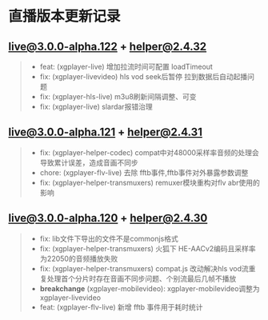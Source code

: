# 直播版本更新记录


## live@3.0.0-alpha.122 + helper@2.4.32
>* feat: (xgplayer-live) 增加拉流时间可配置 loadTimeout
>* fix: (xgplayer-livevideo) hls vod seek后暂停 拉到数据后自动起播问题
>* fix: (xgplayer-hls-live) m3u8刷新间隔调整、可变
>* fix: (xgplayer-live) slardar报错治理

## live@3.0.0-alpha.121 + helper@2.4.31
>* fix: (xgplayer-helper-codec) compat中对48000采样率音频的处理会导致累计误差，造成音画不同步
>* chore: (xgplayer-flv-live) 去除 fftb事件,fftb事件对外暴露参数调整
>* fix: (xgplayer-helper-transmuxers) remuxer模块重构对flv abr使用的影响

## live@3.0.0-alpha.120 + helper@2.4.30
>* fix: lib文件下导出的文件不是commonjs格式
>* fix: (xgplayer-helper-transmuxers) 火狐下 HE-AACv2编码且采样率为22050的音频播放失败
>* fix: (xgplayer-helper-transmuxers) compat.js 改动解决hls vod流重复处理首个分片时存在音画不同步问题、个别流最后几帧不播放
>* **breakchange** (xgplayer-mobilevideo): xgplayer-mobilevideo调整为xgplayer-livevideo
>* feat: (xgplayer-flv-live) 新增 fftb 事件用于耗时统计



